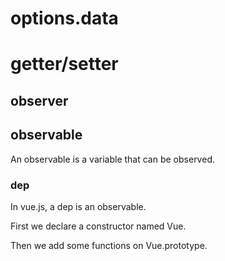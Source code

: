 
# options.data


# getter/setter

## observer

## observable
An observable is a variable that can be observed.
### dep
In vue.js, a dep is an observable.

First we declare a constructor named Vue.

Then we add some functions on Vue.prototype.
